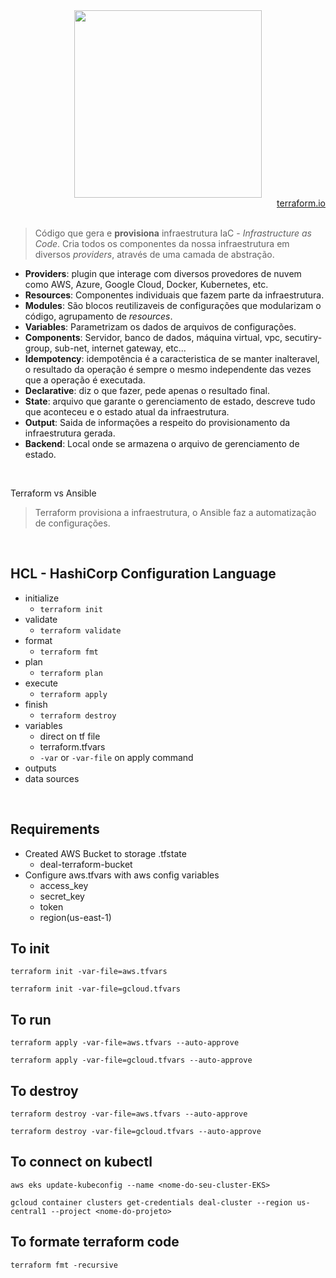<div align="center">
<img width="300" src="https://user-images.githubusercontent.com/25181517/183345121-36788a6e-5462-424a-be67-af1ebeda79a2.png" />
</div>

<div align="right">
<a href="https://www.terraform.io/">terraform.io</a>
</div>

<br>

> Código que gera e **provisiona** infraestrutura IaC - *Infrastructure as Code*. Cria todos os componentes da nossa infraestrutura em diversos *providers*, através de uma camada de abstração.

- **Providers**: plugin que interage com diversos provedores de nuvem como AWS, Azure, Google Cloud, Docker, Kubernetes, etc.
- **Resources**: Componentes individuais que fazem parte da infraestrutura.
- **Modules**: São blocos reutilizaveis de configurações que modularizam o código, agrupamento de _resources_.
- **Variables**: Parametrizam os dados de arquivos de configurações.
- **Components**: Servidor, banco de dados, máquina virtual, vpc, secutiry-group, sub-net, internet gateway, etc...
- **Idempotency**: idempotência é a caracteristica de se manter inalteravel, o resultado da operação é sempre o mesmo independente das vezes que a operação é executada.
- **Declarative**: diz o que fazer, pede apenas o resultado final.
- **State**: arquivo que garante o gerenciamento de estado, descreve tudo que aconteceu e o estado atual da infraestrutura.
- **Output**: Saida de informações a respeito do provisionamento da infraestrutura gerada.
- **Backend**: Local onde se armazena o arquivo de gerenciamento de estado.

<br> 

Terraform vs Ansible
> Terraform provisiona a infraestrutura, o Ansible faz a automatização de configurações.

<br>

## HCL - HashiCorp Configuration Language

- initialize
  - ``terraform init``
- validate
  - ``terraform validate``
- format
  - ``terraform fmt``
- plan
  - ``terraform plan``
- execute
  - ``terraform apply``
- finish
  - ``terraform destroy``
- variables
  - direct on tf file
  - terraform.tfvars
  - ``-var`` or ``-var-file`` on apply command
- outputs
- data sources

<br>

## Requirements

- Created AWS Bucket to storage .tfstate
  - deal-terraform-bucket
- Configure aws.tfvars with aws config variables
  - access_key
  - secret_key
  - token
  - region(us-east-1)

## To init

`terraform init -var-file=aws.tfvars`

`terraform init -var-file=gcloud.tfvars`

## To run 

`terraform apply -var-file=aws.tfvars --auto-approve`

`terraform apply -var-file=gcloud.tfvars --auto-approve`

## To destroy

`terraform destroy -var-file=aws.tfvars --auto-approve`

`terraform destroy -var-file=gcloud.tfvars --auto-approve`

## To connect on kubectl

`aws eks update-kubeconfig --name <nome-do-seu-cluster-EKS>`

`gcloud container clusters get-credentials deal-cluster --region us-central1 --project <nome-do-projeto>`

## To formate terraform code

`terraform fmt -recursive`

